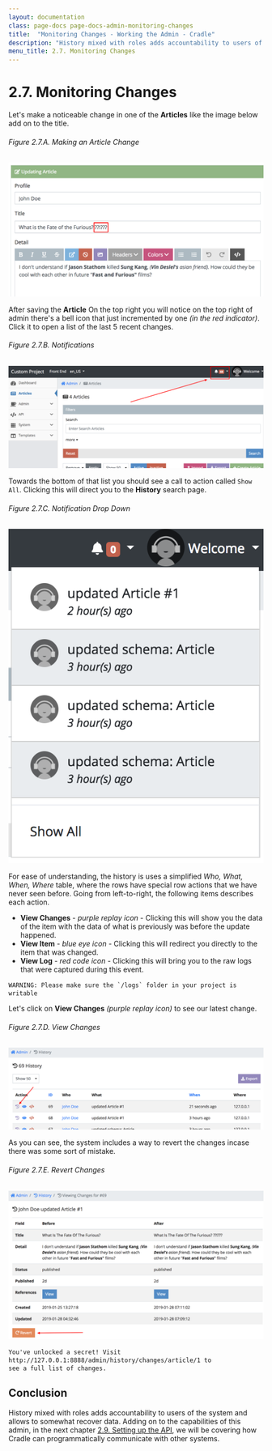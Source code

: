```yaml
---
layout: documentation
class: page-docs page-docs-admin-monitoring-changes
title:  "Monitoring Changes - Working the Admin - Cradle"
description: "History mixed with roles adds accountability to users of the system and allows to somewhat recover data."
menu_title: 2.7. Monitoring Changes
---
```

# 2.7. Monitoring Changes

Let's make a noticeable change in one of the **Articles** like the image below
add on to the title.

###### Figure 2.7.A. Making an Article Change
![Making an Article Change](/docs/admin/assets/2.7.A.png)

After saving the **Article** On the top right you will notice on the top right
of admin there's a bell icon that just incremented by one *(in the red indicator)*.
Click it to open a list of the last 5 recent changes.

###### Figure 2.7.B. Notifications
![Notifications](/docs/admin/assets/2.7.B.png)

Towards the bottom of that list you should see a call to action called `Show All`.
Clicking this will direct you to the **History** search page.

###### Figure 2.7.C. Notification Drop Down
![Notification Drop Down](/docs/admin/assets/2.7.C.png)

For ease of understanding, the history is uses a simplified
*Who, What, When, Where* table, where the rows have special row actions that we
have never seen before. Going from left-to-right, the following items describes
each action.

 - **View Changes** - *purple replay icon* - Clicking this will show you the
 data of the item with the data of what is previously was before the update
 happened.
 - **View Item** - *blue eye icon* - Clicking this will redirect you directly to
 the item that was changed.
 - **View Log** - *red code icon* - Clicking this will bring you to the raw logs
 that were captured during this event.

```warning
WARNING: Please make sure the `/logs` folder in your project is writable
```

Let's click on **View Changes** *(purple replay icon)* to see our latest change.

###### Figure 2.7.D. View Changes
![View Changes](/docs/admin/assets/2.7.D.png)

As you can see, the system includes a way to revert the changes incase there was
some sort of mistake.

###### Figure 2.7.E. Revert Changes
![Revert Changes](/docs/admin/assets/2.7.E.png)

```info
You've unlocked a secret! Visit http://127.0.0.1:8888/admin/history/changes/article/1 to
see a full list of changes.
```

<a name="conclusion"></a>
## Conclusion

History mixed with roles adds accountability to users of the system and allows to
somewhat recover data. Adding on to the capabilities of this admin, in the next
chapter [2.9. Setting up the API](/docs/admin/setting-up-api.html), we will be
covering how Cradle can programmatically communicate with other systems.
